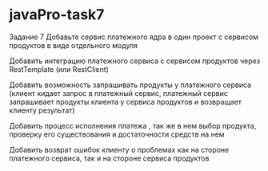 # javaPro-task7
Задание 7
Добавьте сервис платежного ядра в один проект с сервисом продуктов в виде отдельного модуля

Добавить интеграцию платежного сервиса с сервисом продуктов через RestTemplate (или RestClient)

Добавить возможность запрашивать продукты у платежного сервиса (клиент кидает запрос в платежный сервис, платежный сервис запрашивает продукты клиента у сервиса продуктов и возвращает клиенту результат)

Добавить процесс исполнения платежа , так же в нем выбор продукта, проверку его существования и достаточности средств на нем

Добавить возврат ошибок клиенту о проблемах как на стороне платежного сервиса, так и на стороне сервиса продуктов
